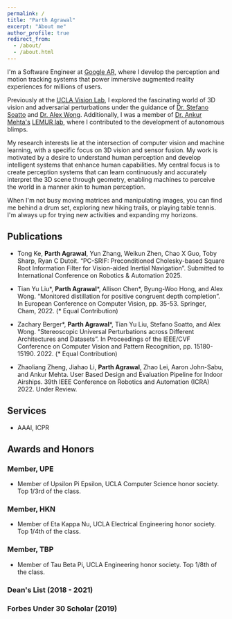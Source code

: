 ```yaml
---
permalink: /
title: "Parth Agrawal"
excerpt: "About me"
author_profile: true
redirect_from: 
  - /about/
  - /about.html
---
```


I'm a Software Engineer at [Google AR](https://arvr.google.com/), where I develop the perception and motion tracking systems that power immersive augmented reality experiences for millions of users.

Previously at the [UCLA Vision Lab](), I explored the fascinating world of 3D vision and adversarial perturbations under the guidance of [Dr. Stefano Soatto](http://web.cs.ucla.edu/~soatto/) and [Dr. Alex Wong](https://vision.cs.yale.edu/members/alex-wong.html). Additionally, I was a member of [Dr. Ankur Mehta's](https://www.ee.ucla.edu/ankur-mehta/) [LEMUR lab](https://uclalemur.com/), where I contributed to the development of autonomous blimps.

My research interests lie at the intersection of computer vision and machine learning, with a specific focus on 3D vision and sensor fusion. My work is motivated by a desire to understand human perception and develop intelligent systems that enhance human capabilities. My central focus is to create perception systems that can learn continuously and accurately interpret the 3D scene through geometry, enabling machines to perceive the world in a manner akin to human perception.

When I'm not busy moving matrices and manipulating images, you can find me behind a drum set, exploring new hiking trails, or playing table tennis. I'm always up for trying new activities and expanding my horizons.

## Publications

* Tong Ke, **Parth Agrawal**, Yun Zhang, Weikun Zhen, Chao X Guo, Toby Sharp, Ryan C Dutoit. “PC-SRIF:
Preconditioned Cholesky-based Square Root Information Filter for Vision-aided Inertial Navigation”. Submitted to
International Conference on Robotics & Automation 2025.

 * Tian Yu Liu\*, **Parth Agrawal**\*, Allison Chen\*, Byung-Woo Hong, and Alex Wong. “Monitored distillation for
positive congruent depth completion”. In European Conference on Computer Vision, pp. 35-53. Springer, Cham, 2022.
(* Equal Contribution)

* Zachary Berger\*, **Parth Agrawal**\*, Tian Yu Liu, Stefano Soatto, and Alex Wong. “Stereoscopic Universal
Perturbations across Different Architectures and Datasets”. In Proceedings of the IEEE/CVF Conference on Computer
Vision and Pattern Recognition, pp. 15180-15190. 2022. (* Equal Contribution)

*	Zhaoliang Zheng, Jiahao Li, **Parth Agrawal**, Zhao Lei, Aaron John-Sabu, and Ankur Mehta. User Based Design and Evaluation Pipeline for Indoor Airships. 39th IEEE Conference on Robotics and Automation (ICRA) 2022. Under Review.

## Services

* AAAI, ICPR

## Awards and Honors

### Member, UPE
  * Member of Upsilon Pi Epsilon, UCLA Computer Science honor society. Top 1/3rd of the class.

### Member, HKN
  * Member of Eta Kappa Nu, UCLA Electrical Engineering honor society. Top 1/4th of the class.

### Member, TBP
  * Member of Tau Beta Pi, UCLA Engineering honor society. Top 1/8th of the class.

### Dean's List (2018 - 2021)

### Forbes Under 30 Scholar (2019)
